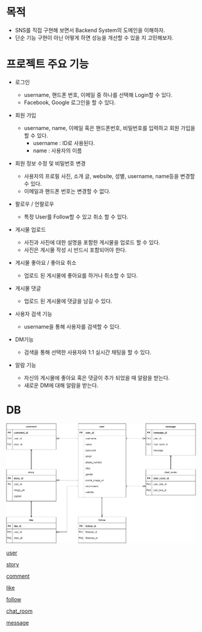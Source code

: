 # 목적

- SNS를 직접 구현해 보면서 Backend System의 도메인을 이해하자.
- 단순 기능 구현이 아닌 어떻게 하면 성능을 개선할 수 있을 지 고민해보자.

# 프로젝트 주요 기능

- 로그인
    - username, 핸드폰 번호, 이메일 중 하나를 선택해 Login할 수 있다.
    - Facebook, Google 로그인을 할 수 있다.
    
- 회원 가입
    - username, name, 이메일 혹은 핸드폰번호, 비밀번호를 입력하고 회원 가입을 할 수 있다.
        - username : ID로 사용된다.
        - name : 사용자의 이름
    
- 회원 정보 수정 및 비밀번호 변경
    - 사용자의 프로필 사진, 소개 글, website, 성별, username, name등을 변경할 수 있다.
    - 이메일과 핸드폰 번호는 변경할 수 없다.
    
- 팔로우 / 언팔로우
    - 특정 User를 Follow할 수 있고 취소 할 수 있다.
    
- 게시물 업로드
    - 사진과 사진에 대한 설명을 포함한 게시물을 업로드 할 수 있다.
    - 사진은 게시물 작성 시 반드시 포함되어야 한다.
    
- 게시물 좋아요 / 좋아요 취소
    - 업로드 된 게시물에 좋아요를 하거나 취소할 수 있다.
    
- 게시물 댓글
    - 업로드 된 게시물에 댓글을 남길 수 있다.
    
- 사용자 검색 기능
    - username을 통해 사용자를 검색할 수 있다.
    
- DM기능
    - 검색을 통해 선택한 사용자와 1:1 실시간 채팅을 할 수 있다.
    
- 알람 기능
    - 자신의 게시물에 좋아요 혹은 댓글이 추가 되었을 때 알람을 받는다.
    - 새로운 DM에 대해 알람을 받는다.

# DB

![image/snsERD.jpg](image/snsErd.jpg)

[user](https://www.notion.so/b3847087f3cd4e159023c1bd6040f1ef)

[story](https://www.notion.so/ae5a8b8abdc04cd9a27308fb8aa722ae)

[comment](https://www.notion.so/7c5e29ca4d914ebd95d63ce4950acd10)

[like](https://www.notion.so/38fca44a581141528d4bbe512a43df09)

[follow](https://www.notion.so/e436de1d4ae94a7791abccff9d03a6ad)

[chat_room](https://www.notion.so/3c0c019381a6476f864f3b8fb590e07c)

[message](https://www.notion.so/a0aa00df01834d11bad29287e1a32dbc)
